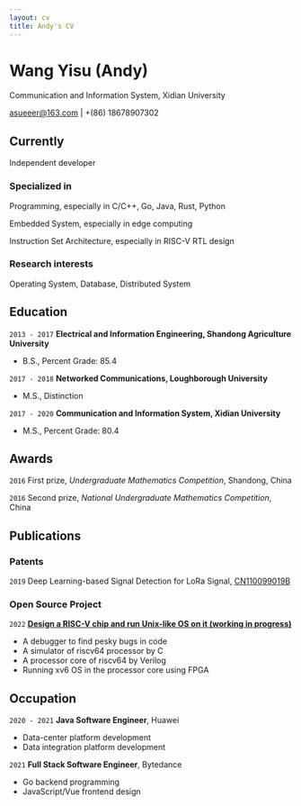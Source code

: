 ```yaml
---
layout: cv
title: Andy's CV
---
```

# Wang Yisu (Andy)
Communication and Information System, Xidian University

<div id="webaddress">
<a href="asueeer@163.com">asueeer@163.com</a> | +(86) 18678907302
</div>


## Currently

Independent developer

### Specialized in

Programming, especially in C/C++, Go, Java, Rust, Python

Embedded System, especially in edge computing

Instruction Set Architecture, especially in RISC-V RTL design

### Research interests

Operating System, Database, Distributed System


## Education

`2013 - 2017`
__Electrical and Information Engineering, Shandong Agriculture University__

- B.S., Percent Grade: 85.4

`2017 - 2018`
__Networked Communications, Loughborough University__

- M.S., Distinction

`2017 - 2020`
__Communication and Information System, Xidian University__

- M.S., Percent Grade: 80.4



## Awards

`2016`
First prize, *Undergraduate Mathematics Competition*, Shandong, China

`2016`
Second prize, *National Undergraduate Mathematics Competition*, China


## Publications

<!-- A list is also available [online](http://scholar.google.co.uk/citations?user=LTOTl0YAAAAJ) -->

### Patents

`2019`
Deep Learning-based Signal Detection for LoRa Signal, [CN110099019B](https://patents.google.com/patent/CN110099019B)

### Open Source Project

`2022`
__[Design a RISC-V chip and run Unix-like OS on it (working in progress)](https://gitee.com/asueeer/ysyx-workbench)__
- A debugger to find pesky bugs in code
- A simulator of riscv64 processor by C
- A processor core of riscv64 by Verilog
- Running xv6 OS in the processor core using FPGA

## Occupation

`2020 - 2021`
__Java Software Engineer__, Huawei

- Data-center platform development
- Data integration platform development


`2021`
__Full Stack Software Engineer__, Bytedance

- Go backend programming
- JavaScript/Vue frontend design


<!-- ### Footer

Last updated: May 2022 -->


